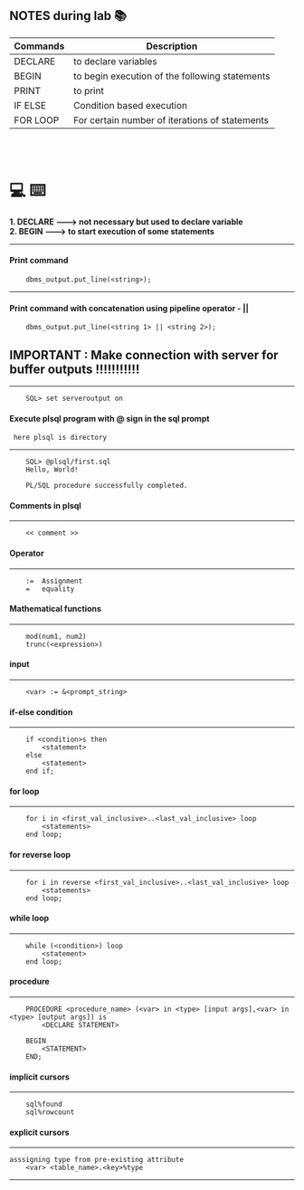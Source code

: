 ## NOTES during lab :books:

 Commands | Description 
 --- | ---
 DECLARE | to declare variables 
 BEGIN | to begin execution of the following statements 
 PRINT | to print 
 IF ELSE | Condition based execution 
 FOR LOOP | For certain number of iterations of statements 
 <br>
 <br>

# :computer: :keyboard: <br>
<strong>1. DECLARE ---> not necessary but used to declare variable<br>
2. BEGIN   ---> to start execution of some statements</strong>

<hr>

#### Print command


```
	dbms_output.put_line(<string>);
```

<hr>

#### Print command with concatenation using pipeline operator - ||

```
	dbms_output.put_line(<string 1> || <string 2>);
```

## IMPORTANT : Make connection with server for buffer outputs !!!!!!!!!!!

<hr>

```
	SQL> set serveroutput on
```
#### Execute plsql program with @ sign in the sql prompt
	 here plsql is directory


<hr>

```
	SQL> @plsql/first.sql
	Hello, World!

	PL/SQL procedure successfully completed.
```
#### Comments in plsql


<hr>

```
	<< comment >>
```
#### Operator


<hr>

```
	:=  Assignment
	= 	equality
```
#### Mathematical functions


<hr>

```
	mod(num1, num2)
	trunc(<expression>)
```
#### input


<hr>

```
	<var> := &<prompt_string>
```
#### if-else condition


<hr>

```
	if <condition>s then
		<statement>
	else
		<statement>
	end if;
```
#### for loop


<hr>

```
	for i in <first_val_inclusive>..<last_val_inclusive> loop
		<statements>
	end loop;
```
#### for reverse loop


<hr>

```
	for i in reverse <first_val_inclusive>..<last_val_inclusive> loop
		<statements>
	end loop;
```
#### while loop


<hr>

```
	while (<condition>) loop
		<statement>
	end loop;
```
#### procedure


<hr>

```
	PROCEDURE <procedure_name> (<var> in <type> [input args],<var> in <type> [output args]) is
		<DECLARE STATEMENT>

	BEGIN
		<STATEMENT>
	END;
```
#### implicit cursors


<hr>

```
	sql%found
	sql%rowcount
```
#### explicit cursors


<hr>

```
asssigning type from pre-existing attribute
	<var> <table_name>.<key>%type
```


<hr>
